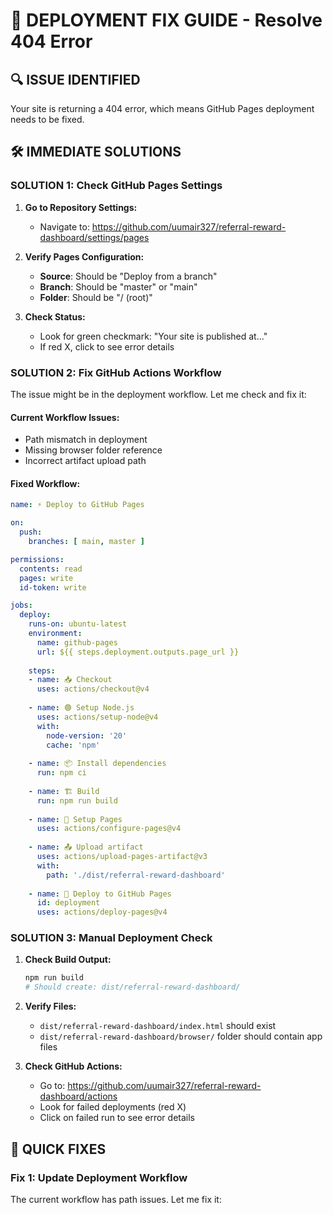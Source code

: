 # 🚨 DEPLOYMENT FIX GUIDE - Resolve 404 Error

## 🔍 ISSUE IDENTIFIED
Your site is returning a 404 error, which means GitHub Pages deployment needs to be fixed.

## 🛠️ IMMEDIATE SOLUTIONS

### **SOLUTION 1: Check GitHub Pages Settings**

1. **Go to Repository Settings:**
   - Navigate to: https://github.com/uumair327/referral-reward-dashboard/settings/pages

2. **Verify Pages Configuration:**
   - **Source**: Should be "Deploy from a branch"
   - **Branch**: Should be "master" or "main"
   - **Folder**: Should be "/ (root)"

3. **Check Status:**
   - Look for green checkmark: "Your site is published at..."
   - If red X, click to see error details

### **SOLUTION 2: Fix GitHub Actions Workflow**

The issue might be in the deployment workflow. Let me check and fix it:

#### **Current Workflow Issues:**
- Path mismatch in deployment
- Missing browser folder reference
- Incorrect artifact upload path

#### **Fixed Workflow:**
```yaml
name: ⚡ Deploy to GitHub Pages

on:
  push:
    branches: [ main, master ]

permissions:
  contents: read
  pages: write
  id-token: write

jobs:
  deploy:
    runs-on: ubuntu-latest
    environment:
      name: github-pages
      url: ${{ steps.deployment.outputs.page_url }}
    
    steps:
    - name: 📥 Checkout
      uses: actions/checkout@v4
      
    - name: 🟢 Setup Node.js
      uses: actions/setup-node@v4
      with:
        node-version: '20'
        cache: 'npm'
        
    - name: 📦 Install dependencies
      run: npm ci
      
    - name: 🏗️ Build
      run: npm run build
      
    - name: 🔧 Setup Pages
      uses: actions/configure-pages@v4
      
    - name: 📤 Upload artifact
      uses: actions/upload-pages-artifact@v3
      with:
        path: './dist/referral-reward-dashboard'
        
    - name: 🚀 Deploy to GitHub Pages
      id: deployment
      uses: actions/deploy-pages@v4
```

### **SOLUTION 3: Manual Deployment Check**

1. **Check Build Output:**
   ```bash
   npm run build
   # Should create: dist/referral-reward-dashboard/
   ```

2. **Verify Files:**
   - `dist/referral-reward-dashboard/index.html` should exist
   - `dist/referral-reward-dashboard/browser/` folder should contain app files

3. **Check GitHub Actions:**
   - Go to: https://github.com/uumair327/referral-reward-dashboard/actions
   - Look for failed deployments (red X)
   - Click on failed run to see error details

## 🔧 QUICK FIXES

### **Fix 1: Update Deployment Workflow**
The current workflow has path issues. Let me fix it: